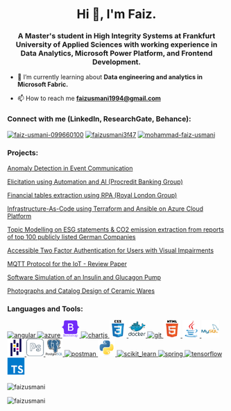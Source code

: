 <h1 align="center">Hi 👋, I'm Faiz.</h1>
<h3 align="center">A Master's student in High Integrity Systems at Frankfurt University of Applied Sciences with working experience in Data Analytics, Microsoft Power Platform, and Frontend Development.</h3>

- 🌱 I’m currently learning about **Data engineering and analytics in Microsoft Fabric.**

- 📫 How to reach me **faizusmani1994@gmail.com**

<h3 align="left">Connect with me (LinkedIn, ResearchGate, Behance):</h3>
<p align="left">
<a href="https://linkedin.com/in/faiz-usmani-099660100" target="blank"><img align="center" src="https://raw.githubusercontent.com/rahuldkjain/github-profile-readme-generator/master/src/images/icons/Social/linked-in-alt.svg" alt="faiz-usmani-099660100" height="30" width="40" /></a>
<a href="https://www.behance.net/faizusmani3f47" target="blank"><img align="center" src="https://raw.githubusercontent.com/rahuldkjain/github-profile-readme-generator/master/src/images/icons/Social/behance.svg" alt="faizusmani3f47" height="30" width="40" /></a>
<a href="https://www.researchgate.net/profile/mohammad-faiz-usmani/publications" target="blank"><img align="center" src="https://upload.wikimedia.org/wikipedia/commons/5/5e/ResearchGate_icon_SVG.svg" alt="mohammad-faiz-usmani" height="30" width="40" /></a>
</p>

<h3 align="left">Projects:</h3>
<p align="left">
<a href="https://github.com/faizusmani/Anomaly-Detection-in-Event-Communication" target="_blank">Anomaly Detection in Event Communication</a>
</p>
<p align="left">
<a href="https://github.com/faizusmani/elicitation-using-automation-and-ai" target="_blank">Elicitation using Automation and AI (Procredit Banking Group)</a>
</p>
<p align="left">
<a href="https://github.com/faizusmani/financial-tables-extraction-using-rpa" target="_blank">Financial tables extraction using RPA (Royal London Group)</a>
</p>
<p align="left">
<a href="https://github.com/faizusmani/Infrastructure-As-Code" target="_blank">Infrastructure-As-Code using Terraform and Ansible on Azure Cloud Platform</a>
</p>
<p align="left">
<a href="https://www.researchgate.net/publication/373641174_Topic_Modelling_on_ESG_statements_and_CO2_emission_value_extraction_from_reports_of_top_100_publicly_listed_German_Companies" target="_blank">Topic Modelling on ESG statements & CO2 emission extraction from reports of top 100 publicly listed German Companies</a>
</p>
<p align="left">
<a href="https://www.researchgate.net/publication/373640875_Accessible_Two_Factor_Authentication_for_Users_with_Visual_Impairments" target="_blank">Accessible Two Factor Authentication for Users with Visual Impairments</a>
</p>
<p align="left">
<a href="https://www.researchgate.net/publication/373640610_MQTT_Protocol_for_the_IoT_-_Review_Paper" target="_blank">MQTT Protocol for the IoT - Review Paper</a>
</p>
<p align="left">
<a href="https://github.com/faizusmani/SCS-Simulation-of-Insulin-Pump" target="_blank">Software Simulation of an Insulin and Glucagon Pump</a>
</p>
<p align="left">
<a href="https://www.behance.net/gallery/179217747/Metro-Ceramics-(Photographs-and-Catalog-Design)" target="_blank">Photographs and Catalog Design of Ceramic Wares</a>
</p>
<h3 align="left">Languages and Tools:</h3>
<p align="left"> <a href="https://angular.io" target="_blank" rel="noreferrer"> <img src="https://angular.io/assets/images/logos/angular/angular.svg" alt="angular" width="40" height="40"/> </a> <a href="https://azure.microsoft.com/en-in/" target="_blank" rel="noreferrer"> <img src="https://www.vectorlogo.zone/logos/microsoft_azure/microsoft_azure-icon.svg" alt="azure" width="40" height="40"/> </a> <a href="https://getbootstrap.com" target="_blank" rel="noreferrer"> <img src="https://raw.githubusercontent.com/devicons/devicon/master/icons/bootstrap/bootstrap-plain-wordmark.svg" alt="bootstrap" width="40" height="40"/> </a> <a href="https://www.chartjs.org" target="_blank" rel="noreferrer"> <img src="https://www.chartjs.org/media/logo-title.svg" alt="chartjs" width="40" height="40"/> </a> <a href="https://www.w3schools.com/css/" target="_blank" rel="noreferrer"> <img src="https://raw.githubusercontent.com/devicons/devicon/master/icons/css3/css3-original-wordmark.svg" alt="css3" width="40" height="40"/> </a> <a href="https://www.docker.com/" target="_blank" rel="noreferrer"> <img src="https://raw.githubusercontent.com/devicons/devicon/master/icons/docker/docker-original-wordmark.svg" alt="docker" width="40" height="40"/> </a> <a href="https://git-scm.com/" target="_blank" rel="noreferrer"> <img src="https://www.vectorlogo.zone/logos/git-scm/git-scm-icon.svg" alt="git" width="40" height="40"/> </a> <a href="https://www.w3.org/html/" target="_blank" rel="noreferrer"> <img src="https://raw.githubusercontent.com/devicons/devicon/master/icons/html5/html5-original-wordmark.svg" alt="html5" width="40" height="40"/> </a> <a href="https://www.java.com" target="_blank" rel="noreferrer"> <img src="https://raw.githubusercontent.com/devicons/devicon/master/icons/java/java-original.svg" alt="java" width="40" height="40"/> </a> <a href="https://www.mysql.com/" target="_blank" rel="noreferrer"> <img src="https://raw.githubusercontent.com/devicons/devicon/master/icons/mysql/mysql-original-wordmark.svg" alt="mysql" width="40" height="40"/> </a> <a href="https://pandas.pydata.org/" target="_blank" rel="noreferrer"> <img src="https://raw.githubusercontent.com/devicons/devicon/2ae2a900d2f041da66e950e4d48052658d850630/icons/pandas/pandas-original.svg" alt="pandas" width="40" height="40"/> </a> <a href="https://www.photoshop.com/en" target="_blank" rel="noreferrer"> <img src="https://raw.githubusercontent.com/devicons/devicon/master/icons/photoshop/photoshop-line.svg" alt="photoshop" width="40" height="40"/> </a> <a href="https://www.postgresql.org" target="_blank" rel="noreferrer"> <img src="https://raw.githubusercontent.com/devicons/devicon/master/icons/postgresql/postgresql-original-wordmark.svg" alt="postgresql" width="40" height="40"/> </a> <a href="https://postman.com" target="_blank" rel="noreferrer"> <img src="https://www.vectorlogo.zone/logos/getpostman/getpostman-icon.svg" alt="postman" width="40" height="40"/> </a> <a href="https://www.python.org" target="_blank" rel="noreferrer"> <img src="https://raw.githubusercontent.com/devicons/devicon/master/icons/python/python-original.svg" alt="python" width="40" height="40"/> </a> <a href="https://scikit-learn.org/" target="_blank" rel="noreferrer"> <img src="https://upload.wikimedia.org/wikipedia/commons/0/05/Scikit_learn_logo_small.svg" alt="scikit_learn" width="40" height="40"/> </a> <a href="https://spring.io/" target="_blank" rel="noreferrer"> <img src="https://www.vectorlogo.zone/logos/springio/springio-icon.svg" alt="spring" width="40" height="40"/> </a> <a href="https://www.tensorflow.org" target="_blank" rel="noreferrer"> <img src="https://www.vectorlogo.zone/logos/tensorflow/tensorflow-icon.svg" alt="tensorflow" width="40" height="40"/> </a> <a href="https://www.typescriptlang.org/" target="_blank" rel="noreferrer"> <img src="https://raw.githubusercontent.com/devicons/devicon/master/icons/typescript/typescript-original.svg" alt="typescript" width="40" height="40"/> </a> </p>

<p><img align="center" src="https://github-readme-stats.vercel.app/api/top-langs?username=faizusmani&show_icons=true&locale=en&layout=compact" alt="faizusmani" /></p>

<p><img align="center" src="https://github-readme-streak-stats.herokuapp.com/?user=faizusmani&" alt="faizusmani" /></p>
